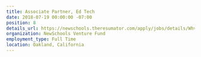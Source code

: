 ```yaml
---
title: Associate Partner, Ed Tech
date: 2018-07-19 00:00:00 -07:00
position: 8
details_url: https://newschools.theresumator.com/apply/jobs/details/WhvYPvQtlo?
organization: NewSchools Venture Fund
employment_type: Full Time
location: Oakland, California
---
```



